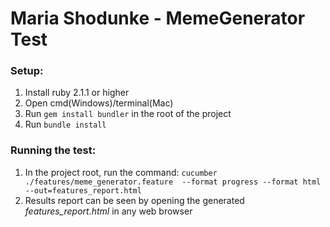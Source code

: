 # Maria Shodunke - MemeGenerator Test

### Setup:
1. Install ruby 2.1.1 or higher
2. Open cmd(Windows)/terminal(Mac)
2. Run `gem install bundler` in the root of the project
3. Run `bundle install`

### Running the test:
1. In the project root, run the command: 
`cucumber ./features/meme_generator.feature  --format progress --format html --out=features_report.html`
2. Results report can be seen by opening the generated *features_report.html* in any web browser